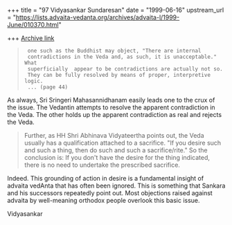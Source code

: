 +++
title = "97 Vidyasankar Sundaresan"
date = "1999-06-16"
upstream_url = "https://lists.advaita-vedanta.org/archives/advaita-l/1999-June/010370.html"

+++
[Archive link](https://lists.advaita-vedanta.org/archives/advaita-l/1999-June/010370.html)

>      one such as the Buddhist may object, "There are internal
>      contradictions in the Veda and, as such, it is unacceptable." What
>      superficially  appear to be contradictions are actually not so.
>      They can be fully resolved by means of proper, interpretive logic.
>      ... (page 44)

As always, Sri Sringeri Mahasannidhanam easily leads one to the crux of the
issue. The Vedantin attempts to resolve the apparent contradiction in the
Veda. The other holds up the apparent contradiction as real and rejects the
Veda.

> Further, as HH Shri Abhinava Vidyateertha points out, the Veda
> usually has a qualification attached to a sacrifice. "If you
> desire such and such a thing, then do such and such a sacrifice/rite."
> So the conclusion is: If you don't have the desire for the thing
> indicated, there is no need to undertake the prescribed sacrifice.

Indeed. This grounding of action in desire is a fundamental insight of
advaita vedAnta that has often been ignored. This is something that Sankara
and his successors repeatedly point out. Most objections raised against
advaita by well-meaning orthodox people overlook this basic issue.

Vidyasankar

